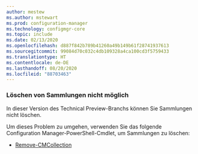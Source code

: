 ```yaml
---
author: mestew
ms.author: mstewart
ms.prod: configuration-manager
ms.technology: configmgr-core
ms.topic: include
ms.date: 02/13/2020
ms.openlocfilehash: d887f842b789b41260a49b149b61f28741937613
ms.sourcegitcommit: 99084d70c032c4db109328a4ca100cd3f5759433
ms.translationtype: HT
ms.contentlocale: de-DE
ms.lasthandoff: 08/20/2020
ms.locfileid: "88703463"
---
```

### <a name="cant-delete-collections"></a><a name="ki_coll"></a> Löschen von Sammlungen nicht möglich

<!--6245446-->
In dieser Version des Technical Preview-Branchs können Sie Sammlungen nicht löschen.

Um dieses Problem zu umgehen, verwenden Sie das folgende Configuration Manager-PowerShell-Cmdlet, um Sammlungen zu löschen:

- [Remove-CMCollection](/powershell/module/configurationmanager/remove-cmcollection?view=sccm-ps)